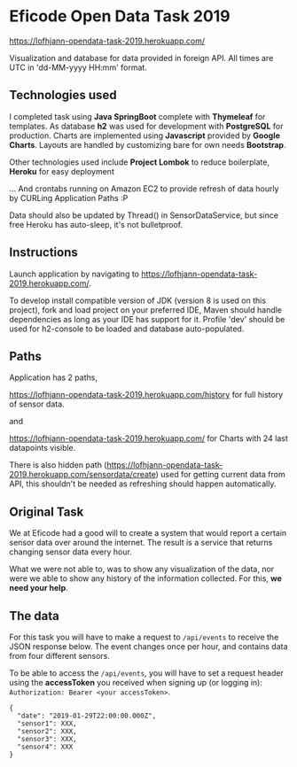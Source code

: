 # Eficode Open Data Task 2019

https://lofhjann-opendata-task-2019.herokuapp.com/

Visualization and database for data provided in foreign API. All times are UTC in 'dd-MM-yyyy HH:mm' format.

## Technologies used

I completed task using **Java SpringBoot** complete with **Thymeleaf** for templates.
As database **h2** was used for development with **PostgreSQL** for production.
Charts are implemented using **Javascript** provided by **Google Charts**. Layouts are
handled by customizing bare for own needs **Bootstrap**.

Other technologies used include **Project Lombok** to reduce boilerplate, **Heroku** for easy deployment

... And crontabs running on Amazon EC2 to provide refresh of data hourly by CURLing Application Paths :P

Data should also be updated by Thread() in SensorDataService, but since free Heroku has auto-sleep, it's not bulletproof.

## Instructions
Launch application by navigating to https://lofhjann-opendata-task-2019.herokuapp.com/.

To develop install compatible version of JDK (version 8 is used on this project), fork
and load project on your preferred IDE, Maven should handle dependencies as long as your IDE
has support for it. Profile 'dev' should be used for h2-console to be loaded and database auto-populated.

## Paths

Application has 2 paths,

https://lofhjann-opendata-task-2019.herokuapp.com/history for full history of sensor data.

and

https://lofhjann-opendata-task-2019.herokuapp.com/ for Charts with 24 last datapoints visible.

There is also hidden path (https://lofhjann-opendata-task-2019.herokuapp.com/sensordata/create) 
used for getting current data from API, this shouldn't be needed as refreshing should happen automatically.


## Original Task
We at Eficode had a good will to create a system that would report a certain sensor data over around the internet. The result is a service that returns changing sensor data every hour.

What we were not able to, was to show any visualization of the data, nor were we able to show any history of the information collected. For this, **we need your help**.

## The data

For this task you will have to make a request to `/api/events` to receive the JSON response below. The event changes once per hour, and contains data from four different sensors.

To be able to access the `/api/events`, you will have to set a request header using the **accessToken** you received when signing up (or logging in): `Authorization: Bearer <your accessToken>`.

```
{
  "date": "2019-01-29T22:00:00.000Z",
  "sensor1": XXX,
  "sensor2": XXX,
  "sensor3": XXX,
  "sensor4": XXX
}
```
